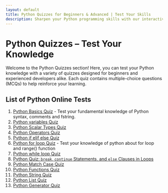```yaml
---
layout: default
title: Python Quizzes for Beginners & Advanced | Test Your Skills
description: Sharpen your Python programming skills with our interactive quizzes covering basic to advanced topics. Perfect for students, developers, and anyone learning Python.
---
```

# Python Quizzes – Test Your Knowledge

Welcome to the Python Quizzes section! Here, you can test your Python knowledge with a variety of quizzes designed for beginners and experienced developers alike. Each quiz contains multiple-choice questions (MCQs) to help reinforce your learning.

## List of Python Online Tests

1. [Python Basics Quiz](python-basics-quiz.md) - Test your fundamental knowledge of Python syntax, comments and fstring.
2. [Python variables Quiz](python-variables-quiz.md)
3. [Python Scalar Types Quiz](python-scalar-types-quiz.md)
4. [Python Operators Quiz](python-operators-quiz.md)
5. [Python if elif else Quiz](../docs/if-elif-else/practice-and-progress/quiz-if-elif-else.md)
6. [Python for loop Quiz](python-for-loop-quiz.md) - Test your knowledge of python about for loop and range() function
7. [Python while loop Quiz](python-while-loop-quiz.md)
8. [Python Quiz: `break`, `continue` Statements, and `else` Clauses in Loops](python-break-continue-else-loop-quiz.md)
9.  [Python Match Case Quiz](#)
10. [Python Functions Quiz](python-functions-quiz.md)
11. [Python String Quiz](../docs/strings/practice-and-progress/quiz-strings.md)
12. [Python List Quiz](../docs/lists/practice-and-progress/quiz-lists.md)
13. [Python Generator Quiz](python-generators-quiz.md)  
   
<script async src="https://pagead2.googlesyndication.com/pagead/js/adsbygoogle.js?client=ca-pub-1602443888929206"
     crossorigin="anonymous"></script>
<!-- display square -->
<ins class="adsbygoogle"
     style="display:block"
     data-ad-client="ca-pub-1602443888929206"
     data-ad-slot="9845543342"
     data-ad-format="auto"
     data-full-width-responsive="true"></ins>
<script>
     (adsbygoogle = window.adsbygoogle || []).push({});
</script>
